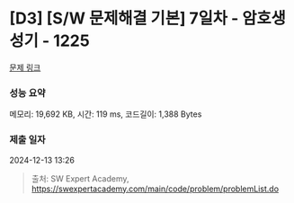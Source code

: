 # [D3] [S/W 문제해결 기본] 7일차 - 암호생성기 - 1225 

[문제 링크](https://swexpertacademy.com/main/code/problem/problemDetail.do?contestProbId=AV14uWl6AF0CFAYD) 

### 성능 요약

메모리: 19,692 KB, 시간: 119 ms, 코드길이: 1,388 Bytes

### 제출 일자

2024-12-13 13:26



> 출처: SW Expert Academy, https://swexpertacademy.com/main/code/problem/problemList.do